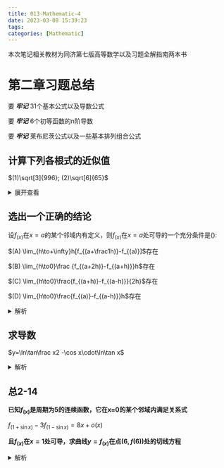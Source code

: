 ```yaml
---
title: 013-Mathematic-4
date: 2023-03-08 15:39:23
tags:
categories: [Mathematic]
---
```


本次笔记相关教材为同济第七版高等数学以及习题全解指南两本书

# 第二章习题总结

要 ***牢记*** 31个基本公式以及导数公式

要 ***牢记*** 6个初等函数的n阶导数

要 ***牢记*** 莱布尼茨公式以及一些基本排列组合公式

## 计算下列各根式的近似值

$(1)\sqrt[3]{996}; (2)\sqrt[6]{65}$

<details>
<summary>展开查看</summary>

解: 由$\sqrt[n]{1+x}\approx1+\frac xn$知 <br/>

$(1) \sqrt[3]{996}=\sqrt[3]{1000-4}=10\sqrt[3]{1-\frac4{1000}}$ <br/>
$\approx10[1+\frac13(-\frac4{1000})]\approx9.987$ <br/>

$(2) \sqrt[6]{65}=\sqrt[6]{64+1}=2\sqrt[6]{1+\frac1{64}}$ <br/>
$\approx2(1+\frac16\cdot\frac1{64})\approx2.0052$ <br/>

</details>

## 选出一个正确的结论

设$f_{(x)}$在$x=a$的某个邻域内有定义，则$f_{(x)}$在$x=a$处可导的一个充分条件是():

$(A) \lim_{h\to+\infty}h[f_{(a+\frac1h)}-f_{(a)}]$存在

$(B) \lim_{h\to0}\frac {f_{(a+2h)}-f_{(a+h)}}h$存在

$(C) \lim_{h\to0}\frac{f_{(a+h)}-f_{(a-h)}}{2h}$存在

$(D) \lim_{h\to0}\frac{f_{(a)}-f_{(a-h)}}h$存在

<details>
<summary>解析</summary>

思路: 本题的关键在于: 只要**极限中没有出现$f_{(a)}$**,那么就存在漏洞。<br/>
问题就在于当$f_{(a)}$正巧是函数$f_{(x)}$的**分段函数点**的时候，没有$f_{(a)}$存在的式子必然会一边导向一个函数，另一边导向另一个函数，这样结果肯定是错的<br/>

解: (A)只能得出右极限，因为是$h\to+\infty$的情况 <br/>

(B)取$f_{(x)}=\begin{cases} 1,x≠0 \\\\ 0,\text{x=0} \end{cases}$,此时B显然错误，x=0处是不可导的，但是B却算出导数为0 <br/>

(C)取$f_{(x)}=|x|$，显然x=0处不可导，而C却算出导数为0 <br/>

(D)正确 <br/>

</details>

## 求导数

$y=\ln\tan\frac x2 -\cos x\cdot\ln\tan x$

<details>
<summary>解析</summary>

解: $y'=\frac{\frac12\sec^2\frac x2}{\tan\frac x2}+\sin x\ln\tan x-\cos x\frac{\sec^2x}{\tan x}$ <br/>

$=\frac12\frac1{\sin\frac x2\cos\frac x2}-\frac1{\sin x}+\sin x \ln\tan x$ <br/>

$=\sin x\ln\tan x$ <br/>

</details>

## 总2-14

**已知$f_{(x)}$是周期为5的连续函数，它在x=0的某个邻域内满足关系式**

$f_{(1+\sin x)}-3f_{(1-\sin x)}=8x+o(x)$

**且$f_{(x)}$在$x=1$处可导，求曲线$y=f_{(x)}$在点$(6,f(6))$处的切线方程**

<details>
<summary>解析</summary>

解:<br/>

由$f_{(x)}$连续，令关系式两端$x\to0$,取极限得: <br/>

$f_{(1)}-3f_{(1)}=0$ <br/>

$\therefore f_{(1)}=0$ <br/>

又: <br/>

$\lim_{x\to0}\frac{f(1+\sin x)-3f(1-\sin x)}x=8$ <br/>

而: <br/>

$\lim_{x\to0}\frac{f(1+\sin x)-3f(1-\sin x)}{x}$ <br/>

$=\lim_{x\to0}\frac{f(1+\sin x)-3f(1-\sin x)}{\sin x}\cdot\lim_{x\to0}\frac{\sin x}{x}$ <br/>

令$t=\sin x$ <br/>

则原式$=\lim_{t\to0}\frac{f(1+t)-3f(1-t)}t$ <br/>

$=\lim_{t\to0}\frac{f(1+t)-f(1)}{t}+3\lim_{t\to0}\frac{f(1-t)-f(1)}{-t}$ <br/>

$=4f'(1)$ <br/>

故$f'(1)=2$ <br/>

而$f(x)$是周期为5的函数 <br/>

$\therefore f'(6)=\lim_{x\to0}\frac{f(6+x)-f(6)}x$ <br/>

$=\lim_{x\to0}\frac{f(1+x)-f(1)}{x}=f'(1)=2$ <br/>

$\therefore$切线方程为: $2x-y-12=0$ <br/>

</details>

